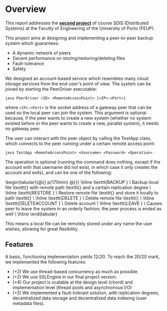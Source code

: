 # Overview

This report addresses the [**second project**](https://web.fe.up.pt/~pfs/aulas/sd2021/projs/proj2/proj2.html) of course SDIS (Distributed Systems) at the Faculty of Engineering of the University of Porto (FEUP).

This project aims at designing and implementing a peer-to-peer backup system which guarantees:

- A dynamic network of peers
- Decent performance on storing/restoring/deleting files
- Fault-tolerance
- Safety

We designed an account-based service which resembles many cloud storage services from the end-user's point of view. The system can be joined by starting the PeerDriver executable:

```
java PeerDriver <ID> <RemoteAccessPoint> [<IP>:<Port>]
```

where `<IP>:<Port>` is the socket address of a gateway peer that can be used so the local peer can join the system. This argument is optional because, if the peer wants to create a new system (whether no system existed before or the peer wants to create a new, parallel system), it needs no gateway peer.

The user can interact with the peer object by calling the TestApp class, which connects to the peer running under a certain remote access point:

```
java TestApp <RemoteAccessPoint> <Username> <Password> <Operation>
```

The operation is optional (running the command does nothing, except if the account with that username did not exist, in which case it only creates the account and exits), and can be one of the following:

\begin{tabular}{@{} p{170mm} @{}}
    \hline
    \texttt{BACKUP <Origin> <Destination> <ReplicationDeg>} \\ Backup local file \texttt{<Origin>} with remote path \texttt{<Destination>} and a certain replication degree \\ \hline
    \texttt{RESTORE <Origin> <Destination>                } \\ Restore remote file \texttt{<Origin>} and store it locally to path \texttt{<Destination>}                    \\ \hline
    \texttt{DELETE <Origin>                               } \\ Delete remote file \texttt{<Origin>}                                                                         \\ \hline
    \texttt{DELETEACCOUNT                                 } \\ Delete account                                                                                               \\ \hline
    \texttt{LEAVE                                         } \\ Causes peer to leave the system in an orderly fashion; the peer process is ended as well                     \\ \hline
\end{tabular}

This means a local file can be remotely stored under any name the user wishes, allowing for great flexibility.

## Features

A basic, functioning implementation yields 12/20. To reach the 20/20 mark, we implemented the following features:

- (+2) We use thread-based concurrency as much as possible.
- (+2) We use SSLEngine in our final project version.
- (+4) Our project is scalable at the design level (chord) and implementation level (thread pools and asynchronous I/O)
- (+2) We implemented a fault-tolerant solution, with replication degrees, decentralized data storage and decentralized data indexing (user metadata files).
